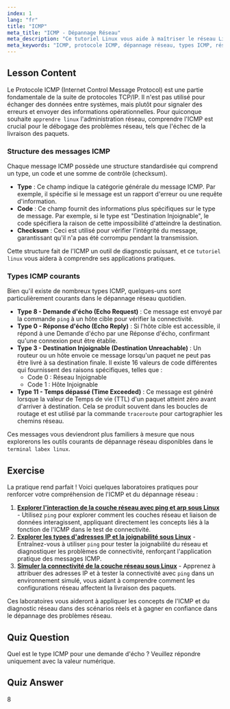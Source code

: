 ```yaml
---
index: 1
lang: "fr"
title: "ICMP"
meta_title: "ICMP - Dépannage Réseau"
meta_description: "Ce tutoriel Linux vous aide à maîtriser le réseau Linux en expliquant le protocole ICMP. Comprenez les types et codes de messages ICMP pour un dépannage réseau efficace."
meta_keywords: "ICMP, protocole ICMP, dépannage réseau, types ICMP, réseau Linux, apprendre Linux, tutoriel Linux, labex Linux, débutant, guide"
---
```


## Lesson Content

Le Protocole ICMP (Internet Control Message Protocol) est une partie fondamentale de la suite de protocoles TCP/IP. Il n'est pas utilisé pour échanger des données entre systèmes, mais plutôt pour signaler des erreurs et envoyer des informations opérationnelles. Pour quiconque souhaite `apprendre linux` l'administration réseau, comprendre l'ICMP est crucial pour le débogage des problèmes réseau, tels que l'échec de la livraison des paquets.

### Structure des messages ICMP

Chaque message ICMP possède une structure standardisée qui comprend un type, un code et une somme de contrôle (checksum).

- **Type** : Ce champ indique la catégorie générale du message ICMP. Par exemple, il spécifie si le message est un rapport d'erreur ou une requête d'information.
- **Code** : Ce champ fournit des informations plus spécifiques sur le type de message. Par exemple, si le type est "Destination Injoignable", le code spécifiera la raison de cette impossibilité d'atteindre la destination.
- **Checksum** : Ceci est utilisé pour vérifier l'intégrité du message, garantissant qu'il n'a pas été corrompu pendant la transmission.

Cette structure fait de l'ICMP un outil de diagnostic puissant, et ce `tutoriel linux` vous aidera à comprendre ses applications pratiques.

### Types ICMP courants

Bien qu'il existe de nombreux types ICMP, quelques-uns sont particulièrement courants dans le dépannage réseau quotidien.

- **Type 8 - Demande d'écho (Echo Request)** : Ce message est envoyé par la commande `ping` à un hôte cible pour vérifier la connectivité.
- **Type 0 - Réponse d'écho (Echo Reply)** : Si l'hôte cible est accessible, il répond à une Demande d'écho par une Réponse d'écho, confirmant qu'une connexion peut être établie.
- **Type 3 - Destination Injoignable (Destination Unreachable)** : Un routeur ou un hôte envoie ce message lorsqu'un paquet ne peut pas être livré à sa destination finale. Il existe 16 valeurs de code différentes qui fournissent des raisons spécifiques, telles que :
  - Code 0 : Réseau Injoignable
  - Code 1 : Hôte Injoignable
- **Type 11 - Temps dépassé (Time Exceeded)** : Ce message est généré lorsque la valeur de Temps de vie (TTL) d'un paquet atteint zéro avant d'arriver à destination. Cela se produit souvent dans les boucles de routage et est utilisé par la commande `traceroute` pour cartographier les chemins réseau.

Ces messages vous deviendront plus familiers à mesure que nous explorerons les outils courants de dépannage réseau disponibles dans le `terminal labex linux`.

## Exercise

La pratique rend parfait ! Voici quelques laboratoires pratiques pour renforcer votre compréhension de l'ICMP et du dépannage réseau :

1. **[Explorer l'interaction de la couche réseau avec ping et arp sous Linux](https://labex.io/fr/labs/comptia-explore-network-layer-interaction-with-ping-and-arp-in-linux-592746)** - Utilisez `ping` pour explorer comment les couches réseau et liaison de données interagissent, appliquant directement les concepts liés à la fonction de l'ICMP dans le test de connectivité.
2. **[Explorer les types d'adresses IP et la joignabilité sous Linux](https://labex.io/fr/labs/comptia-explore-ip-address-types-and-reachability-in-linux-592780)** - Entraînez-vous à utiliser `ping` pour tester la joignabilité du réseau et diagnostiquer les problèmes de connectivité, renforçant l'application pratique des messages ICMP.
3. **[Simuler la connectivité de la couche réseau sous Linux](https://labex.io/fr/labs/comptia-simulate-network-layer-connectivity-in-linux-592752)** - Apprenez à attribuer des adresses IP et à tester la connectivité avec `ping` dans un environnement simulé, vous aidant à comprendre comment les configurations réseau affectent la livraison des paquets.

Ces laboratoires vous aideront à appliquer les concepts de l'ICMP et du diagnostic réseau dans des scénarios réels et à gagner en confiance dans le dépannage des problèmes réseau.

## Quiz Question

Quel est le type ICMP pour une demande d'écho ? Veuillez répondre uniquement avec la valeur numérique.

## Quiz Answer

8
